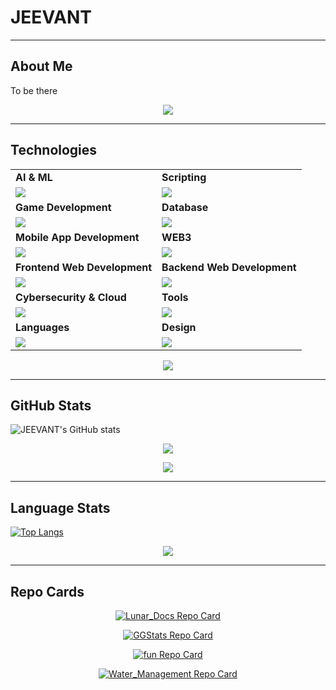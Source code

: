# JEEVANT

<link rel="stylesheet" type="text/css" href="style.css">

---

## About Me

<!-- ### **Welcome to My Page!** <img src="assets/flame.gif" style="position: relative;top:2.4px;" width="12" height="22"> -->
<!-- ![border-seperator](assets/borderseparator.gif) -->

<p style="font-size:14px;">
To be there
</p>
<p align="center">
  <img src="https://capsule-render.vercel.app/api?type=rect&color=gradient&height=2.5"/>
</p>

---

## Technologies

<table>
  <tr>
    <td><strong>AI & ML</strong></td>
    <td><strong>Scripting</strong></td>
  </tr>
  <tr>
    <td><img src="https://skillicons.dev/icons?i=pytorch,py,sklearn,anaconda,opencv,tensorflow,ai"></td>
    <td><img src="https://skillicons.dev/icons?i=bash,cmake,npm,git&theme=dark"></td>
  </tr>
  <tr>
    <td><strong>Game Development</strong></td>
    <td><strong>Database</strong></td>
  </tr>
  <tr>
    <td><img src="https://skillicons.dev/icons?i=cpp,cs,unity,unreal,java,python,visualstudio,blender"></td>
    <td><img src="https://skillicons.dev/icons?i=mongodb,mysql&theme=dark"></td>
  </tr>
  <tr>
    <td><strong>Mobile App Development</strong></td>
    <td><strong>WEB3</strong></td>
  </tr>
  <tr>
    <td><img src="https://skillicons.dev/icons?i=flutter,java,androidstudio"></td>
    <td><img src="https://skillicons.dev/icons?i=ts,solidity&theme=dark"></td>
  </tr>
  <tr>
    <td><strong>Frontend Web Development</strong></td>
    <td><strong>Backend Web Development</strong></td>
  </tr>
  <tr>
    <td><img src="https://skillicons.dev/icons?i=html,jquery,css,js,react,tailwind"></td>
    <td><img src="https://skillicons.dev/icons?i=nodejs,flask&theme=dark"></td>
  </tr>
  <tr>
    <td><strong>Cybersecurity & Cloud</strong></td>
    <td><strong>Tools</strong></td>
  </tr>
  <tr>
    <td><img src="https://skillicons.dev/icons?i=ubuntu,linux,docker,aws&theme=dark"></td>
    <td><img src="https://skillicons.dev/icons?i=github,vscode,vim,githubactions&theme=dark"></td>
  </tr>
  <tr>
    <td><strong>Languages</strong></td>
    <td><strong>Design</strong></td>
  </tr>
  <tr>
    <td><img src="https://skillicons.dev/icons?i=bash,c&theme=dark"></td>
    <td><img src="https://skillicons.dev/icons?i=ps,figma&theme=dark"></td>
  </tr>
</table>
<p align="center">
  <img src="https://capsule-render.vercel.app/api?type=rect&color=gradient&height=2.5"/>
</p>

---

## GitHub Stats

![JEEVANT's GitHub stats](https://github-readme-stats.vercel.app/api/?username=Jeevant010&show=reviews,discussions_started,discussions_answered,prs_merged,prs_merged_percentage&show_icons=true&hide_title=true)

<p align="center">
  <img src="https://streak-stats.demolab.com/?user=Jeevant010&theme=holi-theme">
</p>
<p align="center">
  <img src="https://capsule-render.vercel.app/api?type=rect&color=gradient&height=2.5"/>
</p>

---

## Language Stats

[![Top Langs](https://github-readme-stats.vercel.app/api/top-langs/?username=jeevant010&layout=compact&langs_count=12)](https://github.com/jeevant010/github-readme-stats)
<p align="center">
  <img src="https://capsule-render.vercel.app/api?type=rect&color=gradient&height=2.5"/>
</p>

---

## Repo Cards

<p align="center">
  <a href="https://github.com/Jeevant010/Lunar_Docs">
    <img src="https://github-readme-stats.vercel.app/api/pin/?username=jeevant010&repo=AI_Summarizer&title_color=blue&show_owner=true" alt="Lunar_Docs Repo Card">
  </a>
</p>
<p align="center">
  <a href="https://github.com/Jeevant010/GGStats">
    <img src="https://github-readme-stats.vercel.app/api/pin/?username=jeevant010&repo=GGStats&title_color=blue&show_owner=true" alt="GGStats Repo Card">
  </a>
</p>
<p align="center">
  <a href="https://github.com/Jeevant010/fun">
    <img src="https://github-readme-stats.vercel.app/api/pin/?username=jeevant010&repo=fun&title_color=blue&show_owner=true" alt="fun Repo Card">
  </a>
</p>
<p align="center">
  <a href="https://github.com/Jeevant010/Water_Management">
    <img src="https://github-readme-stats.vercel.app/api/pin/?username=jeevant010&repo=Water_Management&title_color=blue&show_owner=true" alt="Water_Management Repo Card">
  </a>
</p>
